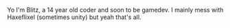 Yo I'm Blitz, a 14 year old coder and soon to be gamedev. I mainly mess with Haxeflixel (sometimes unity) but yeah that's all.
